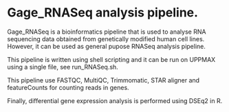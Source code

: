 # Gage_RNASeq analysis pipeline.
Gage_RNASeq  is a  bioinformatics pipeline that is used to analyse RNA sequencing data obtained from genetically modified human cell lines. However, it can be used as general pupose RNASeq analysis pipeline. 

This pipeline is written using shell scripting and it can be run on UPPMAX using a single file, see run_RNASeq.sh.

This pipeline use FASTQC, MultiQC, Trimmomatic, STAR aligner and featureCounts for counting reads in genes.

Finally, differential gene expression analysis is performed using DSEq2 in R.
